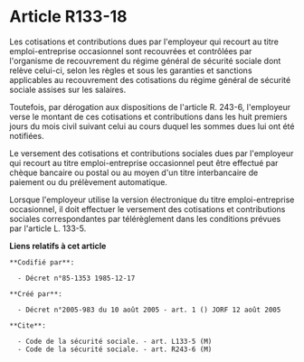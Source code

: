 # Article R133-18

Les cotisations et contributions dues par l'employeur qui recourt au titre emploi-entreprise occasionnel sont recouvrées et
contrôlées par l'organisme de recouvrement du régime général de sécurité sociale dont relève celui-ci, selon les règles et
sous les garanties et sanctions applicables au recouvrement des cotisations du régime général de sécurité sociale assises sur
les salaires.

Toutefois, par dérogation aux dispositions de l'article R. 243-6, l'employeur verse le montant de ces cotisations et
contributions dans les huit premiers jours du mois civil suivant celui au cours duquel les sommes dues lui ont été notifiées.

Le versement des cotisations et contributions sociales dues par l'employeur qui recourt au titre emploi-entreprise
occasionnel peut être effectué par chèque bancaire ou postal ou au moyen d'un titre interbancaire de paiement ou du
prélèvement automatique.

Lorsque l'employeur utilise la version électronique du titre emploi-entreprise occasionnel, il doit effectuer le versement
des cotisations et contributions sociales correspondantes par télérèglement dans les conditions prévues par l'article L.
133-5.

**Liens relatifs à cet article**

	**Codifié par**:

	  - Décret n°85-1353 1985-12-17

	**Créé par**:

	  - Décret n°2005-983 du 10 août 2005 - art. 1 () JORF 12 août 2005

	**Cite**:

	  - Code de la sécurité sociale. - art. L133-5 (M)
	  - Code de la sécurité sociale. - art. R243-6 (M)
